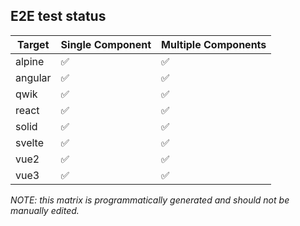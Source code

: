 ## E2E test status

| Target  | Single Component   | Multiple Components |
| ------- | ------------------ | ------------------- |
| alpine  | :white_check_mark: | :white_check_mark:  |
| angular | :white_check_mark: | :white_check_mark:  |
| qwik    | :white_check_mark: | :white_check_mark:  |
| react   | :white_check_mark: | :white_check_mark:  |
| solid   | :white_check_mark: | :white_check_mark:  |
| svelte  | :white_check_mark: | :white_check_mark:  |
| vue2    | :white_check_mark: | :white_check_mark:  |
| vue3    | :white_check_mark: | :white_check_mark:  |

_NOTE: this matrix is programmatically generated and should not be manually edited._
